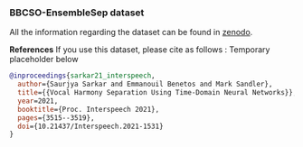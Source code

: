 ### BBCSO-EnsembleSep dataset

All the information regarding the dataset can be found in
[zenodo](TBD).

**References**
If you use this dataset, please cite as follows : 
Temporary placeholder below

```BibTex
@inproceedings{sarkar21_interspeech,
  author={Saurjya Sarkar and Emmanouil Benetos and Mark Sandler},
  title={{Vocal Harmony Separation Using Time-Domain Neural Networks}},
  year=2021,
  booktitle={Proc. Interspeech 2021},
  pages={3515--3519},
  doi={10.21437/Interspeech.2021-1531}
}
```